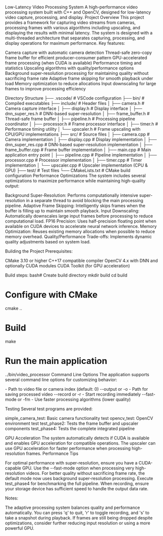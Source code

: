 Low-Latency Video Processing System
A high-performance video processing system built with C++ and OpenCV, designed for low-latency video capture, processing, and display.
Project Overview
This project provides a framework for capturing video streams from cameras, processing frames with various algorithms including upscaling, and displaying the results with minimal latency. The system is designed with a multi-threaded architecture that separates capturing, processing, and display operations for maximum performance.
Key features:

Camera capture with automatic camera detection
Thread-safe zero-copy frame buffer for efficient producer-consumer pattern
GPU-accelerated frame processing (when CUDA is available)
Performance timing and statistics
Upscaling algorithms with quality/performance options
Background super-resolution processing for maintaining quality without sacrificing frame rate
Adaptive frame skipping for smooth playback under load
Memory optimization to reduce allocations
Input downscaling for large frames to improve processing efficiency

Directory Structure
├── .vscode/                # VSCode configuration
├── bin/                    # Compiled executables 
├── include/                # Header files
│   ├── camera.h            # Camera capture interface
│   ├── display.h           # Display interface
│   ├── dnn_super_res.h     # DNN-based super-resolution
│   ├── frame_buffer.h      # Thread-safe frame buffer
│   ├── pipeline.h          # Processing pipeline coordinator
│   ├── processor.h         # Frame processor interface
│   ├── timer.h             # Performance timing utility
│   └── upscaler.h          # Frame upscaling with CPU/GPU implementations
├── src/                    # Source files
│   ├── camera.cpp          # Camera implementation
│   ├── display.cpp         # Display implementation
│   ├── dnn_super_res.cpp   # DNN-based super-resolution implementation
│   ├── frame_buffer.cpp    # Frame buffer implementation
│   ├── main.cpp            # Main application entry point
│   ├── pipeline.cpp        # Pipeline implementation
│   ├── processor.cpp       # Processor implementation
│   ├── timer.cpp           # Timer implementation
│   └── upscaler.cpp        # Upscaler implementation (CPU & GPU)
├── test/                   # Test files
└── CMakeLists.txt          # CMake build configuration
Performance Optimizations
The system includes several optimizations to maximize performance while maintaining high-quality output:

Background Super-Resolution: Performs computationally intensive super-resolution in a separate thread to avoid blocking the main processing pipeline.
Adaptive Frame Skipping: Intelligently skips frames when the buffer is filling up to maintain smooth playback.
Input Downscaling: Automatically downscales large input frames before processing to reduce computational load.
FP16 Precision: Uses half-precision floating point when available on CUDA devices to accelerate neural network inference.
Memory Optimization: Reuses existing memory allocations when possible to reduce memory overhead.
Quality/Performance Trade-offs: Implements dynamic quality adjustments based on system load.

Building the Project
Prerequisites:

CMake 3.10 or higher
C++17 compatible compiler
OpenCV 4.x with DNN and optionally CUDA modules
CUDA Toolkit (for GPU acceleration)

Build steps:
bash# Create build directory
mkdir build
cd build

# Configure with CMake
cmake ..

# Build
make

# Run the main application
../bin/video_processor
Command Line Options
The application supports several command line options for customizing behavior:

<path> - Path to video file or camera index (default: 0)
--output <path> or -o <path> - Path for saving processed video
--record or -r - Start recording immediately
--fast-mode or -fm - Use faster processing algorithms (lower quality)

Testing
Several test programs are provided:

simple_camera_test: Basic camera functionality test
opencv_test: OpenCV environment test
test_phase2: Tests the frame buffer and upscaler components
test_phase4: Tests the complete integrated pipeline

GPU Acceleration
The system automatically detects if CUDA is available and enables GPU acceleration for compatible operations. The upscaler can use GPU acceleration for faster performance when processing high-resolution frames.
Performance Tips

For optimal performance with super-resolution, ensure you have a CUDA-capable GPU.
Use the --fast-mode option when processing very high-resolution videos.
For better quality without sacrificing frame rate, the default mode now uses background super-resolution processing.
Execute test_phase4 for benchmarking the full pipeline.
When recording, ensure your storage device has sufficient speed to handle the output data rate.

Notes:

The adaptive processing system balances quality and performance automatically.
You can press 'q' to quit, 'r' to toggle recording, and 's' to take a snapshot during playback.
If frames are still being dropped despite optimizations, consider further reducing input resolution or using a more powerful GPU.
